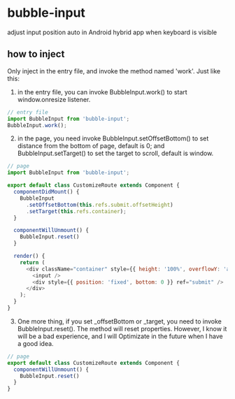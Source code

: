 # bubble-input
adjust input position auto in Android hybrid app when keyboard is visible

## how to inject
Only inject in the entry file, and invoke the method named 'work'.
Just like this: 

1. in the entry file, you can invoke BubbleInput.work() to start window.onresize listener.
```javascript
// entry file
import BubbleInput from 'bubble-input';
BubbleInput.work();
```

2. in the page, you need invoke BubbleInput.setOffsetBottom() to set distance from the bottom of page, default is 0; and BubbleInput.setTarget() to set the target to scroll, default is window.
```javascript
// page
import BubbleInput from 'bubble-input';

export default class CustomizeRoute extends Component {
  componentDidMount() {
    BubbleInput
      .setOffsetBottom(this.refs.submit.offsetHeight)
      .setTarget(this.refs.container);
  }

  componentWillUnmount() {
    BubbleInput.reset()
  }

  render() {
    return (
      <div className="container" style={{ height: '100%', overflowY: 'auto' }} ref="container">
        <input />
        <div style={{ position: 'fixed', bottom: 0 }} ref="submit" />
      </div>
    );
  }
}
```

3. One more thing, if you set _offsetBottom or _target, you need to invoke BubbleInput.reset(). The method will reset properties. However, I know it will be a bad experience, and I will Optimizate in the future when I have a good idea.
```javascript
// page
export default class CustomizeRoute extends Component {
  componentWillUnmount() {
    BubbleInput.reset()
  }
}
```
